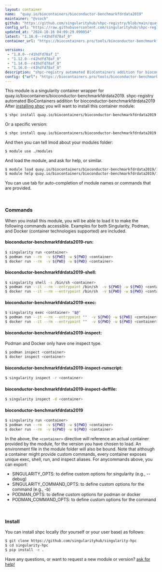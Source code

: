 ```yaml
---
layout: container
name:  "quay.io/biocontainers/bioconductor-benchmarkfdrdata2019"
maintainer: "@vsoch"
github: "https://github.com/singularityhub/shpc-registry/blob/main/quay.io/biocontainers/bioconductor-benchmarkfdrdata2019/container.yaml"
config_url: "https://raw.githubusercontent.com/singularityhub/shpc-registry/main/quay.io/biocontainers/bioconductor-benchmarkfdrdata2019/container.yaml"
updated_at: "2024-10-16 04:09:29.099054"
latest: "1.16.0--r43hdfd78af_0"
container_url: "https://biocontainers.pro/tools/bioconductor-benchmarkfdrdata2019"

versions:
 - "1.8.0--r41hdfd78af_1"
 - "1.12.0--r42hdfd78af_0"
 - "1.14.0--r43hdfd78af_0"
 - "1.16.0--r43hdfd78af_0"
description: "shpc-registry automated BioContainers addition for bioconductor-benchmarkfdrdata2019"
config: {"url": "https://biocontainers.pro/tools/bioconductor-benchmarkfdrdata2019", "maintainer": "@vsoch", "description": "shpc-registry automated BioContainers addition for bioconductor-benchmarkfdrdata2019", "latest": {"1.16.0--r43hdfd78af_0": "sha256:600db0d68a6e09a57b5b1349f3c6f5d82cb126534d2f8584e6cdb2c9f9d12525"}, "tags": {"1.8.0--r41hdfd78af_1": "sha256:8bea3722723df1fd800e892802cc4a0ccd01fbdef3ebdaf2f2fc133013391eec", "1.12.0--r42hdfd78af_0": "sha256:0b9339356f631d00e163b9a1d6d68e53d5f256e4ef20aa861eea6705ae65276d", "1.14.0--r43hdfd78af_0": "sha256:a40439dbe5a394e4adb0a7022d250279bec2f09c3fabb9453ac1e86ec012b215", "1.16.0--r43hdfd78af_0": "sha256:600db0d68a6e09a57b5b1349f3c6f5d82cb126534d2f8584e6cdb2c9f9d12525"}, "docker": "quay.io/biocontainers/bioconductor-benchmarkfdrdata2019"}
---
```


This module is a singularity container wrapper for quay.io/biocontainers/bioconductor-benchmarkfdrdata2019.
shpc-registry automated BioContainers addition for bioconductor-benchmarkfdrdata2019
After [installing shpc](#install) you will want to install this container module:


```bash
$ shpc install quay.io/biocontainers/bioconductor-benchmarkfdrdata2019
```

Or a specific version:

```bash
$ shpc install quay.io/biocontainers/bioconductor-benchmarkfdrdata2019:1.16.0--r43hdfd78af_0
```

And then you can tell lmod about your modules folder:

```bash
$ module use ./modules
```

And load the module, and ask for help, or similar.

```bash
$ module load quay.io/biocontainers/bioconductor-benchmarkfdrdata2019/1.16.0--r43hdfd78af_0
$ module help quay.io/biocontainers/bioconductor-benchmarkfdrdata2019/1.16.0--r43hdfd78af_0
```

You can use tab for auto-completion of module names or commands that are provided.

<br>

### Commands

When you install this module, you will be able to load it to make the following commands accessible.
Examples for both Singularity, Podman, and Docker (container technologies supported) are included.

#### bioconductor-benchmarkfdrdata2019-run:

```bash
$ singularity run <container>
$ podman run --rm  -v ${PWD} -w ${PWD} <container>
$ docker run --rm  -v ${PWD} -w ${PWD} <container>
```

#### bioconductor-benchmarkfdrdata2019-shell:

```bash
$ singularity shell -s /bin/sh <container>
$ podman run --it --rm --entrypoint /bin/sh  -v ${PWD} -w ${PWD} <container>
$ docker run --it --rm --entrypoint /bin/sh  -v ${PWD} -w ${PWD} <container>
```

#### bioconductor-benchmarkfdrdata2019-exec:

```bash
$ singularity exec <container> "$@"
$ podman run --it --rm --entrypoint ""  -v ${PWD} -w ${PWD} <container> "$@"
$ docker run --it --rm --entrypoint ""  -v ${PWD} -w ${PWD} <container> "$@"
```

#### bioconductor-benchmarkfdrdata2019-inspect:

Podman and Docker only have one inspect type.

```bash
$ podman inspect <container>
$ docker inspect <container>
```

#### bioconductor-benchmarkfdrdata2019-inspect-runscript:

```bash
$ singularity inspect -r <container>
```

#### bioconductor-benchmarkfdrdata2019-inspect-deffile:

```bash
$ singularity inspect -d <container>
```



#### bioconductor-benchmarkfdrdata2019

```bash
$ singularity run <container>
$ podman run --rm  -v ${PWD} -w ${PWD} <container>
$ docker run --rm  -v ${PWD} -w ${PWD} <container>
```


In the above, the `<container>` directive will reference an actual container provided
by the module, for the version you have chosen to load. An environment file in the
module folder will also be bound. Note that although a container
might provide custom commands, every container exposes unique exec, shell, run, and
inspect aliases. For anycommands above, you can export:

 - SINGULARITY_OPTS: to define custom options for singularity (e.g., --debug)
 - SINGULARITY_COMMAND_OPTS: to define custom options for the command (e.g., -b)
 - PODMAN_OPTS: to define custom options for podman or docker
 - PODMAN_COMMAND_OPTS: to define custom options for the command

<br>

### Install

You can install shpc locally (for yourself or your user base) as follows:

```bash
$ git clone https://github.com/singularityhub/singularity-hpc
$ cd singularity-hpc
$ pip install -e .
```

Have any questions, or want to request a new module or version? [ask for help!](https://github.com/singularityhub/singularity-hpc/issues)